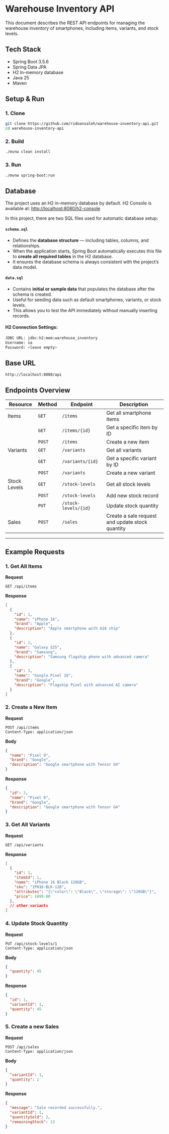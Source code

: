 # Warehouse Inventory API

This document describes the REST API endpoints for managing the warehouse inventory of smartphones, including items, variants, and stock levels.

## Tech Stack

- Spring Boot 3.5.6
- Spring Data JPA
- H2 In-memory database
- Java 25
- Maven


## Setup & Run

### 1. Clone

```bash
git clone https://github.com/ridoansaleh/warehouse-inventory-api.git
cd warehouse-inventory-api
```

### 2. Build

```bash
./mvnw clean install
```

### 3. Run

```bash
./mvnw spring-boot:run
```

## Database

The project uses an H2 in-memory database by default.
H2 Console is available at: [http://localhost:8080/h2-console](http://localhost:8080/h2-console)

In this project, there are two SQL files used for automatic database setup:

#### `schema.sql`
- Defines the **database structure** — including tables, columns, and relationships.  
- When the application starts, Spring Boot automatically executes this file to **create all required tables** in the H2 database.  
- It ensures the database schema is always consistent with the project’s data model.

#### `data.sql`
- Contains **initial or sample data** that populates the database after the schema is created.  
- Useful for seeding data such as default smartphones, variants, or stock levels.  
- This allows you to test the API immediately without manually inserting records.

#### H2 Connection Settings:

```bash
JDBC URL: jdbc:h2:mem:warehouse_inventory
Username: sa
Password: <leave empty>
```

## Base URL

```http://localhost:8080/api```

## Endpoints Overview

| Resource | Method | Endpoint | Description |
|-----------|---------|-----------|--------------|
| Items | `GET` | `/items` | Get all smartphone items |
|  | `GET` | `/items/{id}` | Get a specific item by ID |
|  | `POST` | `/items` | Create a new item |
| Variants | `GET` | `/variants` | Get all variants |
|  | `GET` | `/variants/{id}` | Get a specific variant by ID |
|  | `POST` | `/variants` | Create a new variant |
| Stock Levels | `GET` | `/stock-levels` | Get all stock levels |
|  | `POST` | `/stock-levels` | Add new stock record |
|  | `PUT` | `/stock-levels/{id}` | Update stock quantity |
| Sales | `POST` | `/sales` | Create a sale request and update stock quantity |

---

## Example Requests

### 1. Get All Items
**Request**
```http
GET /api/items
```

**Response**

```json
[
  {
    "id": 1,
    "name": "iPhone 16",
    "brand": "Apple",
    "description": "Apple smartphone with A18 chip"
  },
  {
    "id": 2,
    "name": "Galaxy S25",
    "brand": "Samsung",
    "description": "Samsung flagship phone with advanced camera"
  },
  {
    "id": 3,
    "name": "Google Pixel 10",
    "brand": "Google",
    "description": "Flagship Pixel with advanced AI camera"
  }
]
```


### 2. Create a New Item
**Request**
```http
POST /api/items
Content-Type: application/json
```

**Body**

```json
{
  "name": "Pixel 9",
  "brand": "Google",
  "description": "Google smartphone with Tensor G4"
}
```

**Response**

```json
{
  "id": 3,
  "name": "Pixel 9",
  "brand": "Google",
  "description": "Google smartphone with Tensor G4"
}
```

### 3. Get All Variants
**Request**
```http
GET /api/variants
```

**Response**

```json
[
  {
    "id": 1,
    "itemId": 1,
    "name": "iPhone 16 Black 128GB",
    "sku": "IPH16-BLK-128",
    "attributes": "{\"color\": \"Black\", \"storage\": \"128GB\"}",
    "price": 1099.00
  },
  // other variants  
]
```


### 4. Update Stock Quantity
**Request**
```http
PUT /api/stock-levels/1
Content-Type: application/json
```

**Body**

```json
{
  "quantity": 45
}
```

**Response**

```json
{
  "id": 1,
  "variantId": 1,
  "quantity": 45
}
```

### 5. Create a new Sales
**Request**
```http
POST /api/sales
Content-Type: application/json
```

**Body**

```json
{
  "variantId": 1,
  "quantity": 2
}
```

**Response**

```json
{
  "message": "Sale recorded successfully.",
  "variantId": 1,
  "quantitySold": 2,
  "remainingStock": 13
}
```